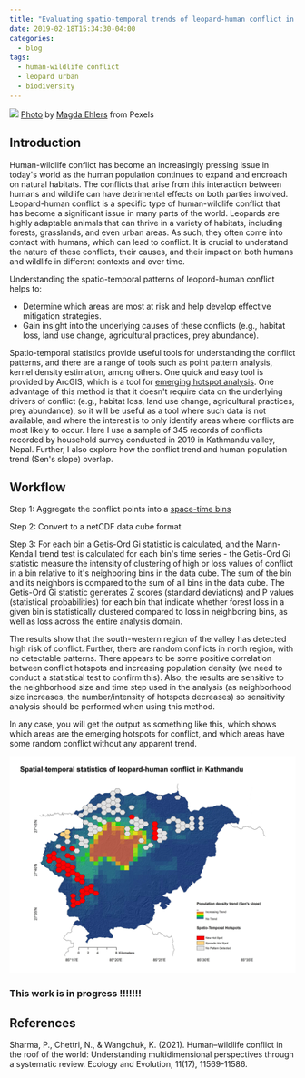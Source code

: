 ```yaml
---
title: "Evaluating spatio-temporal trends of leopard-human conflict in Kathmandu"
date: 2019-02-18T15:34:30-04:00
categories:
  - blog
tags:
  - human-wildlife conflict
  - leopard urban
  - biodiversity
---
```


![](https://images.pexels.com/photos/1319504/pexels-photo-1319504.jpeg)
[Photo](https://images.pexels.com/photos/1319504/pexels-photo-1319504.jpeg?auto=compress&cs=tinysrgb&w=1260&h=750&dpr=1) by [Magda Ehlers](https://www.pexels.com/@magda-ehlers-pexels/) from Pexels

## Introduction ##

Human-wildlife conflict has become an increasingly pressing issue in today's world as the human population continues to expand and encroach on natural habitats. The conflicts that arise from this interaction between humans and wildlife can have detrimental effects on both parties involved. Leopard-human conflict is a specific type of human-wildlife conflict that has become a significant issue in many parts of the world. Leopards are highly adaptable animals that can thrive in a variety of habitats, including forests, grasslands, and even urban areas. As such, they often come into contact with humans, which can lead to conflict. It is crucial to understand the nature of these conflicts, their causes, and their impact on both humans and wildlife in different contexts and over time. 

Understanding the spatio-temporal patterns of leopord-human conflict helps to: 

* Determine which areas are most at risk and help develop effective mitigation strategies. 
* Gain insight into the underlying causes of these conflicts (e.g., habitat loss, land use change, agricultural practices, prey abundance).

Spatio-temporal statistics provide useful tools for understanding the conflict patterns, and there are a range of tools such as point pattern analysis, kernel density estimation, among others. One quick and easy tool is provided by ArcGIS, which is a tool for [emerging hotspot analysis](https://pro.arcgis.com/en/pro-app/latest/tool-reference/space-time-pattern-mining/emerginghotspots.htm).  One advantage of this method is that it doesn't require data on the underlying drivers of conflict (e.g., habitat loss, land use change, agricultural practices, prey abundance), so it will be useful as a tool where such data is not available, and where the interest is to only identify areas where conflicts are most likely to occur. Here I use a sample of 345 records of conflicts recorded by household survey conducted in 2019 in Kathmandu valley, Nepal. Further, I also explore how the conflict trend and human population trend (Sen's slope) overlap. 


## Workflow ## 

Step 1: Aggregate the conflict points into a [space-time bins](https://pro.arcgis.com/en/pro-app/latest/tool-reference/space-time-pattern-mining/learnmorecreatecube.htm)

Step 2: Convert to a netCDF data cube format 

Step 3: For each bin a Getis-Ord Gi statistic is calculated, and the Mann-Kendall trend test is calculated for each bin's time series - the Getis-Ord Gi statistic measure the intensity of clustering of high or loss values of conflict in a bin relative to it's neighboring bins in the data cube. The sum of the bin and its neighbors is compared to the sum of all bins in the data cube. The Getis-Ord Gi statistic generates Z scores (standard deviations) and P values (statistical probabilities) for each bin that indicate whether forest loss in a given bin is statistically clustered compared to loss in neighboring bins, as well as loss across the entire
analysis domain.


The results show that the south-western region of the valley has detected high risk of conflict. Further, there are random conflicts in north region, with no detectable patterns. There appears to be some positive correlation between conflict hotspots and increasing population density (we need to conduct a statistical test to confirm this). Also, the results are sensitive to the neighborhood size and time step used in the analysis (as neighborhood size increases, the number/intensity of hotspots decreases) so sensitivity analysis should be performed when using this method.

In any case, you will get the output as something like this, which shows which areas are the emerging hotspots for conflict, and which areas have some random conflict without any apparent trend. 

![Conflict map!](/assets/images/conflict_leo_ktm/conflict.jpg "Conflict map")

### This work is in progress !!!!!!! ###

## References

Sharma, P., Chettri, N., & Wangchuk, K. (2021). Human–wildlife conflict in the roof of the world: Understanding multidimensional perspectives through a systematic review. Ecology and Evolution, 11(17), 11569-11586. 

